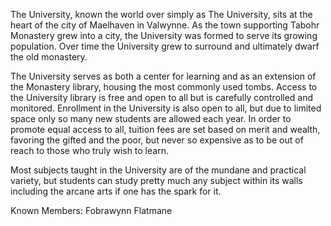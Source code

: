 <!-- TITLE: Theuniversity -->
<!-- SUBTITLE: A quick summary of Theuniversity -->

The University, known the world over simply as The University, sits at the heart of the city of Maelhaven in Valwynne. As the town supporting Tabohr Monastery grew into a city, the University was formed to serve its growing population. Over time the University grew to surround and ultimately dwarf the old monastery.

The University serves as both a center for learning and as an extension of the Monastery library, housing the most commonly used tombs. Access to the University library is free and open to all but is carefully controlled and monitored. Enrollment in the University is also open to all, but due to limited space only so many new students are allowed each year. In order to promote equal access to all, tuition fees are set based on merit and wealth, favoring the gifted and the poor, but never so expensive as to be out of reach to those who truly wish to learn.

Most subjects taught in the University are of the mundane and practical variety, but students can study pretty much any subject within its walls including the arcane arts if one has the spark for it.

Known Members:
Fobrawynn Flatmane